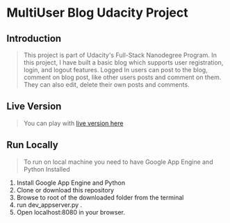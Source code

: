 # MultiUser Blog Udacity Project

## Introduction

> This project is part of Udacity's Full-Stack Nanodegree Program. In this project, I have built a basic blog which supports user registration, login, and logout features. 
Logged In users can post to the blog, comment on blog post, like other users posts and comment on them. They can also edit, delete their own posts and comments.

## Live Version
> You can play with [live version here](https://waseemahmed.in/blog)

## Run Locally
> To run on local machine you need to have Google App Engine and Python Installed
 1. Install Google App Engine and Python
 2. Clone or download this repository
 3. Browse to root of the downloaded folder from the terminal
 4. run dev_appserver.py .
 5. Open localhost:8080 in your browser.
 
